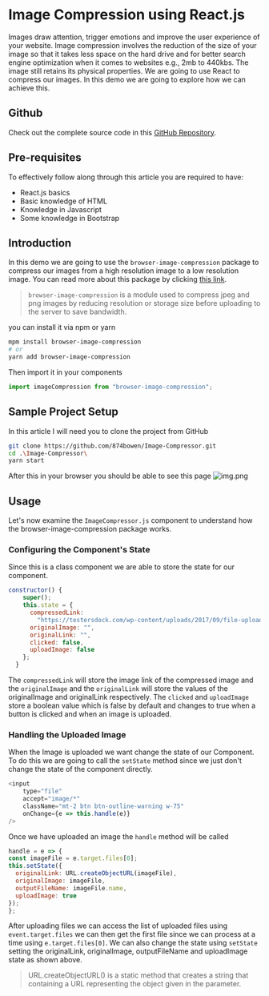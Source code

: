 # Image Compression using React.js

Images draw attention, trigger emotions and improve the user experience of your website. Image compression involves the reduction of the size of your image so that it takes less space on the hard drive and for better search engine optimization when it comes to websites e.g., 2mb to 440kbs. The image still retains its physical properties. We are going to use React to compress our images. 
In this demo we are going to explore how we can achieve this. 


## Github

Check out the complete source code in this   [GitHub Repository](https://github.com/874bowen/Image-Compressor.git).

## Pre-requisites
To effectively follow along through this article you are required to have: 
- React.js basics
- Basic knowledge of HTML
- Knowledge in Javascript
- Some knowledge in Bootstrap

## Introduction
In this demo we are going to use the `browser-image-compression` package to compress our images from a high resolution image to a low resolution image. You can read more about this package by clicking [this link](https://www.npmjs.com/package/browser-image-compression).
> `browser-image-compression` is a module used to compress jpeg and png images by reducing resolution or storage size before uploading to the server to save bandwidth.

you can install it via npm or yarn
```bash
mpm install browser-image-compression
# or
yarn add browser-image-compression
```
Then import it in your components
```javascript
import imageCompression from "browser-image-compression";
```

## Sample Project Setup
In this article I will need you to clone the project from GitHub
```bash
git clone https://github.com/874bowen/Image-Compressor.git
cd .\Image-Compressor\
yarn start
```
After this in your browser you should be able to see this page
![img.png](https://res.cloudinary.com/bowenivan/image/upload/v1655120622/img_qwy1rg.png)

## Usage
Let's now examine the `ImageCompressor.js` component to understand how the browser-image-compression package works.

### Configuring the Component's State
Since this is a class component we are able to store the state for our component.
```javascript
constructor() {
    super();
    this.state = {
      compressedLink:
        "https://testersdock.com/wp-content/uploads/2017/09/file-upload-1280x640.png",
      originalImage: "",
      originalLink: "",
      clicked: false,
      uploadImage: false
    };
  }
```

The `compressedLink` will store the image link of the compressed image and the `originalImage` and the `originalLink` will store the values of the originalImage and originalLink respectively. The `clicked` and `uploadImage` store a boolean value which is false by default and changes to true when a button is clicked and when an image is uploaded. 

### Handling the Uploaded Image
When the Image is uploaded we want change the state of our Component. To do this we are going to call the `setState` method since we just don't change the state of the component directly. 

```javascript
<input
    type="file"
    accept="image/*"
    className="mt-2 btn btn-outline-warning w-75"
    onChange={e => this.handle(e)}
/>
```

Once we have uploaded an image the `handle` method will be called 

```javascript
handle = e => {
const imageFile = e.target.files[0];
this.setState({
  originalLink: URL.createObjectURL(imageFile),
  originalImage: imageFile,
  outputFileName: imageFile.name,
  uploadImage: true
});
};
```

After uploading files we can access the list of uploaded files using `event.target.files` we can then get the first file since we can process at a time using `e.target.files[0]`. We can also change the state using `setState` setting the originalLink, originalImage, outputFileName and uploadImage state as shown above.

> URL.createObjectURL() is a static method that creates a string that containing a URL representing the object given in the parameter. 
